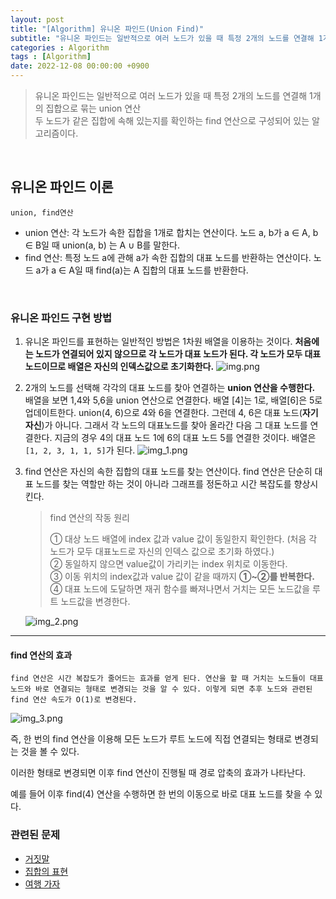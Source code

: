 ```yaml
---
layout: post
title: "[Algorithm] 유니온 파인드(Union Find)"
subtitle: "유니온 파인드는 일반적으로 여러 노드가 있을 때 특정 2개의 노드를 연결해 1개의 집합으로 묶는 union / 두 노드가 같은 집합에 속해 있는지를 확인하는 find연산으로 구성"
categories : Algorithm
tags : [Algorithm]
date: 2022-12-08 00:00:00 +0900
---
```


> 유니온 파인드는 일반적으로 여러 노드가 있을 때 특정 2개의 노드를 연결해 1개의 집합으로 묶는 union 연산  
> 두 노드가 같은 집합에 속해 있는지를 확인하는 find 연산으로 구성되어 있는 알고리즘이다.


<br>

## 유니온 파인드 이론

`union, find연산`

- union 연산: 각 노드가 속한 집합을 1개로 합치는 연산이다. 노드 a, b가 a ∈ A, b ∈ B일 때 union(a, b) 는 A ∪ B를 말한다.
- find 연산: 특정 노드 a에 관해 a가 속한 집합의 대표 노드를 반환하는 연산이다. 노드 a가 a ∈ A일 때 find(a)는 A 집합의 대표 노드를 반환한다.

<br>

### 유니온 파인드 구현 방법

1. 유니온 파인드를 표현하는 일반적인 방법은 1차원 배열을 이용하는 것이다.
   **처음에는 노드가 연결되어 있지 않으므로 각 노드가 대표 노드가 된다.
   각 노드가 모두 대표 노드이므로 배열은 자신의 인덱스값으로 초기화한다.**
   ![img.png](https://user-images.githubusercontent.com/74996516/206206686-e0487718-752a-4e84-8368-b60cb4709715.png)

2. 2개의 노드를 선택해 각각의 대표 노드를 찾아 연결하는 **union 연산을 수행한다.**
   배열을 보면 1,4와 5,6을 union 연산으로 연결한다. 배열 [4]는 1로, 배열[6]은 5로 업데이트한다.
   union(4, 6)으로 4와 6을 연결한다. 그런데 4, 6은 대표 노드(**자기 자신**)가 아니다.
   그래서 각 노드의 대표노드를 찾아 올라간 다음 그 대표 노드를 연결한다. 지금의 경우 4의 대표 노드 1에 6의 대표 노드 5를 연결한 것이다.
   배열은 `[1, 2, 3, 1, 1, 5]`가 된다.
   ![img_1.png](https://user-images.githubusercontent.com/74996516/206206691-88372561-8df6-47a4-8910-7b5ae5542c20.png)

3. find 연산은 자신의 속한 집합의 대표 노드를 찾는 연산이다.
   find 연산은 단순히 대표 노드를 찾는 역할만 하는 것이 아니라 그래프를 정돈하고 시간 복잡도를 향상시킨다.
   > find 연산의 작동 원리
   >
   > ① 대상 노드 배열에 index 값과 value 값이 동일한지 확인한다. (처음 각 노드가 모두 대표노드로 자신의 인덱스 값으로 초기화 하였다.)  
   > ② 동일하지 않으면 value값이 가리키는 index 위치로 이동한다.  
   > ③ 이동 위치의 index값과 value 값이 같을 때까지 **①~②를 반복한다.**  
   > ④ 대표 노드에 도달하면 재귀 함수를 빠져나면서 거치는 모든 노드값을 루트 노드값을 변경한다.

   ![img_2.png](https://user-images.githubusercontent.com/74996516/206206700-f912da5c-2ee9-4648-ab7e-e5b77d008ed7.png)

---

#### find 연산의 효과

`find 연산은 시간 복잡도가 줄어드는 효과를 얻게 된다. 연산을 할 때 거치는 노드들이 대표 노드와 바로 연결되는 형태로 변경되는 것을 알 수 있다. 이렇게 되면 추후 노드와 관련된 find 연산 속도가 O(1)로 변경된다.`

![img_3.png](https://user-images.githubusercontent.com/74996516/206206707-28693bde-67a0-43d1-b2fb-d666ec78adb6.png)

즉, 한 번의 find 연산을 이용해 모든 노드가 루트 노드에 직접 연결되는 형태로 변경되는 것을 볼 수 있다. 

이러한 형태로 변경되면 이후 find 연산이 진행될 때 경로 압축의 효과가 나타난다.

예를 들어 이후 find(4) 연산을 수행하면 한 번의 이동으로 바로 대표 노드를 찾을 수 있다.



### 관련된 문제 

- [거짓말](https://www.acmicpc.net/problem/1043)
- [집합의 표현](https://www.acmicpc.net/problem/1717)
- [여행 가자](https://www.acmicpc.net/problem/1976)
